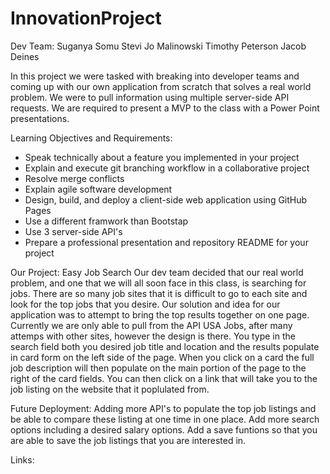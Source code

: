 # InnovationProject 
Dev Team:
Suganya Somu
Stevi Jo Malinowski
Timothy Peterson
Jacob Deines

In this project we were tasked with breaking into developer teams and coming up with our own application from scratch that solves a real world problem. We were to pull information using multiple server-side API requests. We are required to present a MVP to the class with a Power Point presentations. 

Learning Objectives and Requirements:
* Speak technically about a feature you implemented in your project
* Explain and execute git branching workflow in a collaborative project
* Resolve merge conflicts
* Explain agile software development
* Design, build, and deploy a client-side web application using GitHub Pages
* Use a different framwork than Bootstap
* Use 3 server-side API's
* Prepare a professional presentation and repository README for your project

Our Project: Easy Job Search
Our dev team decided that our real world problem, and one that we will all soon face in this class, is searching for jobs. There are so many job sites that it is difficult to go to each site and look for the top jobs that you desire. Our solution and idea for our application was to attempt to bring the top results together on one page. Currently we are only able to pull from the API USA Jobs, after many attemps with other sites, however the design is there. You type in the search field both you desired job title and location and the results populate in card form on the left side of the page. When you click on a card the full job description will then populate on the main portion of the page to the right of the card fields. You can then click on a link that will take you to the job listing on the website that it poplulated from.

Future Deployment:
Adding more API's to populate the top job listings and be able to compare these listing at one time in one place. 
Add more search options including a desired salary options. 
Add a save funtions so that you are able to save the job listings that you are interested in.

Links:

